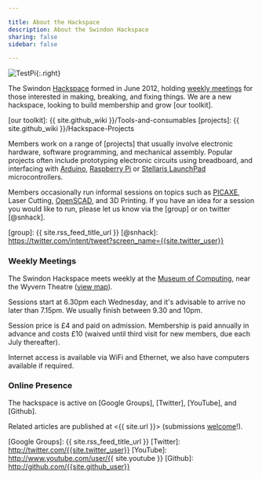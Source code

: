 ```yaml
---

title: About the Hackspace
description: About the Swindon Hackspace
sharing: false
sidebar: false

---
```



![TestPi](testpi.jpg){:.right}

The Swindon [Hackspace] formed in June 2012, holding [weekly meetings](#weekly-meetings)
for those interested in making, breaking, and fixing things. We are a new hackspace,
looking to build membership and grow [our toolkit].

[Hackspace]: http://en.wikipedia.org/wiki/Hackerspace
[our toolkit]: {{ site.github_wiki }}/Tools-and-consumables
[projects]: {{ site.github_wiki }}/Hackspace-Projects

Members work on a range of [projects] that usually involve electronic hardware, software
programming, and mechanical assembly. Popular projects often include prototyping
electronic circuits using breadboard, and interfacing with [Arduino], [Raspberry Pi] or
[Stellaris LaunchPad] microcontrollers.

Members occasionally run informal sessions on topics such as [PICAXE], Laser Cutting,
[OpenSCAD], and 3D Printing. If you have an idea for a session you would like to run,
please let us know via the [group] or on twitter [@snhack].

[PICAXE]: http://www.picaxe.com
[OpenSCAD]: http://www.openscad.org

[Arduino]: http://www.arduino.cc
[Raspberry Pi]: http://www.raspberrypi.org
[Stellaris LaunchPad]: http://www.ti.com/ww/en/launchpad/stellaris_head.html

[group]: {{ site.rss_feed_title_url }}
[@snhack]: https://twitter.com/intent/tweet?screen_name={{site.twitter_user}}

### Weekly Meetings

The Swindon Hackspace meets weekly at the [Museum of Computing], near the Wyvern Theatre
([view map]).

Sessions start at 6.30pm each Wednesday, and it's advisable to arrive no later than
7.15pm. We usually finish between 9.30 and 10pm.

Session price is £4 and paid on admission. Membership is paid annually in advance
and costs £10 (waived until third visit for new members, due each July thereafter).

Internet access is available via WiFi and Ethernet, we also have computers available if
required.


### Online Presence

The hackspace is active on [Google Groups], [Twitter], [YouTube], and [Github].

Related articles are published at <{{ site.url }}> (submissions [welcome]!).

[Museum of Computing]: http://museumofcomputing.org.uk
[view map]: http://maps.google.co.uk/?q=The+Museum+Of+Computing+Swindon

[Google Groups]: {{ site.rss_feed_title_url }}
[Twitter]: http://twitter.com/{{site.twitter_user}}
[YouTube]: http://www.youtube.com/user/{{ site.youtube }}
[Github]: http://github.com/{{site.github_user}}

[welcome]: https://github.com/snhack/snhack.github.com/blob/source/source/README.md